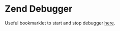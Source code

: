 # Zend Debugger

Useful bookmarklet to start and stop debugger [here](https://www.jetbrains.com/phpstorm/marklets/).